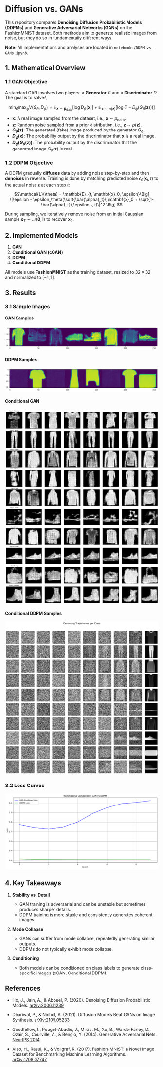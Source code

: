 # Diffusion vs. GANs

This repository compares **Denoising Diffusion Probabilistic Models (DDPMs)** and **Generative Adversarial Networks (GANs)** on the FashionMNIST dataset. Both methods aim to generate realistic images from noise, but they do so in fundamentally different ways.

**Note**: All implementations and analyses are located in `notebooks/DDPM-vs-GANs.ipynb`.

## 1. Mathematical Overview

### 1.1 GAN Objective

A standard GAN involves two players: a **Generator** $G$ and a **Discriminator** $D$. The goal is to solve:\

```math
\min_{\theta} \max_{\phi} V(G_\theta, D_\phi) = \mathbb{E}_{\mathbf{x} \sim \textbf{p}_{\textrm{data}}}[\log D_\phi(\textbf{x})] + 
\mathbb{E}_{\mathbf{z} \sim p(\textbf{z})}[\log (1-D_\phi(G_\theta(\textbf{z})))]
```
- **$\mathbf{x}$**: A real image sampled from the dataset, i.e., $\mathbf{x} \sim p_{\text{data}}$.
- **$\mathbf{z}$**: Random noise sampled from a prior distribution, i.e., $\mathbf{z} \sim p(\mathbf{z})$.
- **$G_{\theta}(\mathbf{z})$**: The generated (fake) image produced by the generator $G_{\theta}$.
- **$D_{\phi}(\mathbf{x})$**: The probability output by the discriminator that $\mathbf{x}$ is a real image.
- **$D_{\phi}(G_{\theta}(\mathbf{z}))$**: The probability output by the discriminator that the generated image $G_{\theta}(\mathbf{z})$ is real.

### 1.2 DDPM Objective

A DDPM gradually **diffuses** data by adding noise step-by-step and then **denoises** in reverse. Training is done by matching predicted noise $\epsilon_\theta(\mathbf{x}_t, t)$ to the actual noise $\epsilon$ at each step $t$:
```math
\mathcal{L}(\theta) = \mathbb{E}_{t, \mathbf{x}_0, \epsilon}\Big[
\|\epsilon - \epsilon_\theta(\sqrt{\bar{\alpha}_t}\,\mathbf{x}_0 + \sqrt{1-\bar{\alpha}_t}\,\epsilon,\, t)\|^2
\Big].
```

During sampling, we iteratively remove noise from an initial Gaussian sample $\mathbf{x}_T \sim \mathcal{N}(\mathbf{0}, \mathbf{I})$ to recover $\mathbf{x}_0$.

## 2. Implemented Models

1. **GAN**  
2. **Conditional GAN (cGAN)**
3. **DDPM**  
4. **Conditional DDPM**

All models use **FashionMNIST** as the training dataset, resized to $32 \times 32$ and normalized to $[-1,1]$.



## 3. Results

### 3.1 Sample Images

#### GAN Samples
![gan_samples.png](results/gan_samples.png)
#### DDPM Samples
![ddpm_samples.png](results/ddpm_samples.png)
#### Conditional GAN
![cgan_samples.png](results/cgan_samples.png)
#### Conditional DDPM Samples
![cddpm_samples.png](results/cddpm_samples.png)

### 3.2 Loss Curves


![Loss Curves](results/loss_curve.png)



## 4. Key Takeaways

1. **Stability vs. Detail**  
   - GAN training is adversarial and can be unstable but sometimes produces sharper details.
   - DDPM training is more stable and consistently generates coherent images.

2. **Mode Collapse**  
   - GANs can suffer from mode collapse, repeatedly generating similar outputs.
   - DDPMs do not typically exhibit mode collapse.

3. **Conditioning**  
   - Both models can be conditioned on class labels to generate class-specific images (cGAN, Conditional DDPM).

## References
- Ho, J., Jain, A., & Abbeel, P. (2020). Denoising Diffusion Probabilistic Models. [arXiv:2006.11239](https://arxiv.org/abs/2006.11239)

- Dhariwal, P., & Nichol, A. (2021). Diffusion Models Beat GANs on Image Synthesis. [arXiv:2105.05233](https://arxiv.org/abs/2105.05233)

- Goodfellow, I., Pouget-Abadie, J., Mirza, M., Xu, B., Warde-Farley, D., Ozair, S., Courville, A., & Bengio, Y. (2014). Generative Adversarial Nets. [NeurIPS 2014](https://papers.nips.cc/paper_files/paper/2014/hash/f033ed80deb0234979a61f95710dbe25-Abstract.html)

- Xiao, H., Rasul, K., & Vollgraf, R. (2017). Fashion-MNIST: a Novel Image Dataset for Benchmarking Machine Learning Algorithms. [arXiv:1708.07747](https://arxiv.org/abs/1708.07747)
